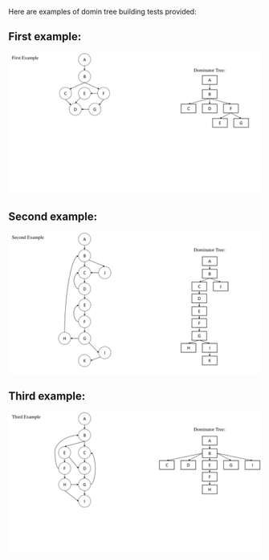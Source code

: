 Here are examples of domin tree building tests provided:

## First example:

![first example](domin_tree_examples/01_example.jpg)

## Second example:

![second example](domin_tree_examples/02_example.jpg)

## Third example:

![third example](domin_tree_examples/03_example.jpg)
